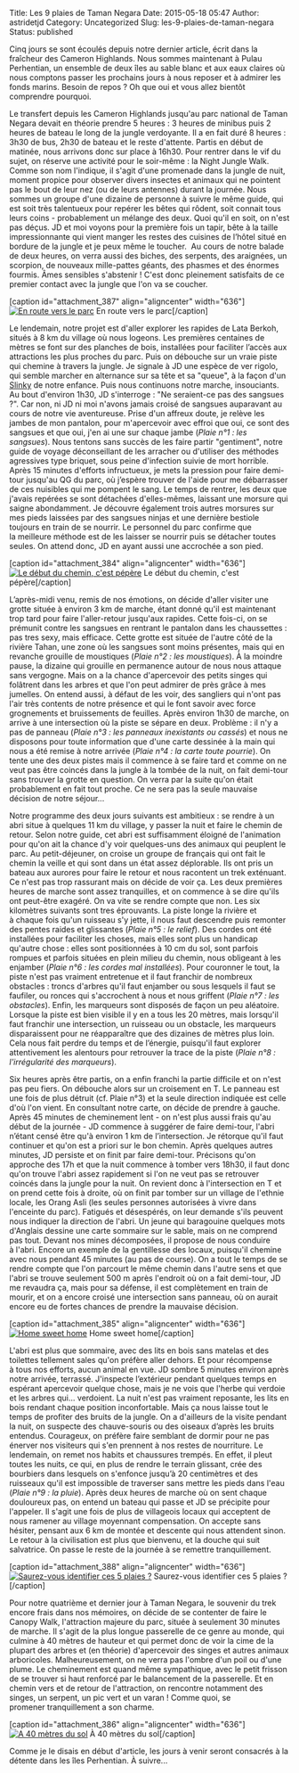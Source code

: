 Title: Les 9 plaies de Taman Negara
Date: 2015-05-18 05:47
Author: astridetjd
Category: Uncategorized
Slug: les-9-plaies-de-taman-negara
Status: published

Cinq jours se sont écoulés depuis notre dernier article, écrit dans la
fraîcheur des Cameron Highlands. Nous sommes maintenant à Pulau
Perhentian, un ensemble de deux îles au sable blanc et aux eaux claires
où nous comptons passer les prochains jours à nous reposer et à admirer
les fonds marins. Besoin de repos ? Oh que oui et vous allez bientôt
comprendre pourquoi.

<!--more-->

Le transfert depuis les Cameron Highlands jusqu'au parc national de
Taman Negara devait en théorie prendre 5 heures : 3 heures de minibus
puis 2 heures de bateau le long de la jungle verdoyante. Il a en fait
duré 8 heures : 3h30 de bus, 2h30 de bateau et le reste d'attente.
Partis en début de matinée, nous arrivons donc sur place à 16h30. Pour
rentrer dans le vif du sujet, on réserve une activité pour le soir-même
: la Night Jungle Walk. Comme son nom l'indique, il s'agit d'une
promenade dans la jungle de nuit, moment propice pour observer divers
insectes et animaux qui ne pointent pas le bout de leur nez (ou de leurs
antennes) durant la journée. Nous sommes un groupe d'une dizaine de
personne à suivre le même guide, qui est soit très talentueux pour
repérer les bêtes qui rôdent, soit connait tous leurs coins -
probablement un mélange des deux. Quoi qu'il en soit, on n'est pas
déçus. JD et moi voyons pour la première fois un tapir, bête à la taille
impressionnante qui vient manger les restes des cuisines de l’hôtel
situé en bordure de la jungle et je peux même le toucher.  Au cours de
notre balade de deux heures, on verra aussi des biches, des serpents,
des araignées, un scorpion, de nouveaux mille-pattes géants, des phasmes
et des énormes fourmis. Âmes sensibles s'abstenir ! C'est donc
pleinement satisfaits de ce premier contact avec la jungle que l'on va
se coucher.

[caption id="attachment\_387" align="aligncenter" width="636"][![En
route vers le
parc](https://astridetjdenasie.files.wordpress.com/2015/05/sam_5653.jpg?w=636)](https://astridetjdenasie.files.wordpress.com/2015/05/sam_5653.jpg)
En route vers le parc[/caption]

Le lendemain, notre projet est d'aller explorer les rapides de Lata
Berkoh, situés à 8 km du village où nous logeons. Les premières
centaines de mètres se font sur des planches de bois, installées pour
faciliter l’accès aux attractions les plus proches du parc. Puis on
débouche sur un vraie piste qui chemine à travers la jungle. Je signale
à JD une espèce de ver rigolo, qui semble marcher en alternance sur sa
tête et sa "queue", à la façon d'un
[Slinky](http://fr.wikipedia.org/wiki/Slinky) de notre enfance. Puis
nous continuons notre marche, insouciants. Au bout d'environ 1h30, JD
s'interroge : "Ne seraient-ce pas des sangsues ?". Car non, ni JD ni moi
n'avons jamais croisé de sangsues auparavant au cours de notre vie
aventureuse. Prise d'un affreux doute, je relève les jambes de mon
pantalon, pour m'apercevoir avec effroi que oui, ce sont des sangsues et
que oui, j'en ai une sur chaque jambe (*Plaie n°1 : les sangsues*). Nous
tentons sans succès de les faire partir "gentiment", notre guide de
voyage déconseillant de les arracher ou d'utiliser des méthodes
agressives type briquet, sous peine d'infection suivie de mort horrible.
Après 15 minutes d'efforts infructueux, je mets la pression pour faire
demi-tour jusqu'au QG du parc, où j’espère trouver de l'aide pour me
débarrasser de ces nuisibles qui me pompent le sang. Le temps de
rentrer, les deux que j'avais repérées se sont détachées d'elles-mêmes,
laissant une morsure qui saigne abondamment. Je découvre également trois
autres morsures sur mes pieds laissées par des sangsues ninjas et une
dernière bestiole toujours en train de se nourrir. Le personnel du parc
confirme que la meilleure méthode est de les laisser se nourrir puis se
détacher toutes seules. On attend donc, JD en ayant aussi une accrochée
a son pied.

[caption id="attachment\_384" align="aligncenter" width="636"][![Le
début du chemin, c'est
pépère](https://astridetjdenasie.files.wordpress.com/2015/05/sam_5658.jpg?w=636)](https://astridetjdenasie.files.wordpress.com/2015/05/sam_5658.jpg)
Le début du chemin, c'est pépère[/caption]

L’après-midi venu, remis de nos émotions, on décide d'aller visiter une
grotte située à environ 3 km de marche, étant donné qu'il est maintenant
trop tard pour faire l'aller-retour jusqu'aux rapides. Cette fois-ci, on
se prémunit contre les sangsues en rentrant le pantalon dans les
chaussettes : pas tres sexy, mais efficace. Cette grotte est située de
l'autre côté de la rivière Tahan, une zone où les sangsues sont moins
présentes, mais qui en revanche grouille de moustiques (*Plaie n°2 : les
moustiques*). À la moindre pause, la dizaine qui grouille en permanence
autour de nous nous attaque sans vergogne. Mais on a la chance
d'apercevoir des petits singes qui folâtrent dans les arbres et que l'on
peut admirer de près grâce à mes jumelles. On entend aussi, à défaut de
les voir, des sangliers qui n'ont pas l'air très contents de notre
présence et qui le font savoir avec force grognements et bruissements de
feuilles. Après environ 1h30 de marche, on arrive à une intersection où
la piste se sépare en deux. Problème : il n'y a pas de panneau (*Plaie
n°3 : les panneaux inexistants ou cassés*) et nous ne disposons pour
toute information que d'une carte dessinée à la main qui nous a été
remise à notre arrivée (*Plaie n°4 : la carte toute pourrie*). On tente
une des deux pistes mais il commence à se faire tard et comme on ne veut
pas être coincés dans la jungle à la tombée de la nuit, on fait
demi-tour sans trouver la grotte en question. On verra par la suite
qu'on était probablement en fait tout proche. Ce ne sera pas la seule
mauvaise décision de notre séjour...

Notre programme des deux jours suivants est ambitieux : se rendre à un
abri situe à quelques 11 km du village, y passer la nuit et faire le
chemin de retour. Selon notre guide, cet abri est suffisamment éloigné
de l'animation pour qu'on ait la chance d'y voir quelques-uns des
animaux qui peuplent le parc. Au petit-déjeuner, on croise un groupe de
français qui ont fait le chemin la veille et qui sont dans un état assez
déplorable. Ils ont pris un bateau aux aurores pour faire le retour et
nous racontent un trek exténuant. Ce n'est pas trop rassurant mais on
décide de voir ça. Les deux premières heures de marche sont assez
tranquilles, et on commence à se dire qu'ils ont peut-être exagéré. On
va vite se rendre compte que non. Les six kilomètres suivants sont tres
éprouvants. La piste longe la rivière et à chaque fois qu'un ruisseau
s'y jette, il nous faut descendre puis remonter des pentes raides et
glissantes (*Plaie n°5 : le relief*). Des cordes ont été installées pour
faciliter les choses, mais elles sont plus un handicap qu'autre chose :
elles sont positionnées à 10 cm du sol, sont parfois rompues et parfois
situées en plein milieu du chemin, nous obligeant à les enjamber (*Plaie
n°6 : les cordes mal installées*). Pour couronner le tout, la piste
n'est pas vraiment entretenue et il faut franchir de nombreux obstacles
: troncs d'arbres qu'il faut enjamber ou sous lesquels il faut se
faufiler, ou ronces qui s'accrochent à nous et nous griffent (*Plaie n°7
: les obstacles*). Enfin, les marqueurs sont disposés de façon un peu
aléatoire. Lorsque la piste est bien visible il y en a tous les 20
mètres, mais lorsqu'il faut franchir une intersection, un ruisseau ou un
obstacle, les marqueurs disparaissent pour ne réapparaître que des
dizaines de mètres plus loin. Cela nous fait perdre du temps et de
l’énergie, puisqu'il faut explorer attentivement les alentours pour
retrouver la trace de la piste (*Plaie n°8 : l'irrégularité des
marqueurs*).

Six heures après être partis, on a enfin franchi la partie difficile et
on n'est pas peu fiers. On débouche alors sur un croisement en T. Le
panneau est une fois de plus détruit (cf. Plaie n°3) et la seule
direction indiquée est celle d'où l'on vient. En consultant notre carte,
on décide de prendre à gauche. Après 45 minutes de cheminement lent - on
n'est plus aussi frais qu'au début de la journée - JD commence
à suggérer de faire demi-tour, l'abri n’étant censé être qu'à environ 1
km de l’intersection. Je rétorque qu'il faut continuer et qu'on est a
priori sur le bon chemin. Après quelques autres minutes, JD persiste et
on finit par faire demi-tour. Précisons qu'on approche des 17h et que la
nuit commence à tomber vers 18h30, il faut donc qu'on trouve l'abri
assez rapidement si l'on ne veut pas se retrouver coincés dans la jungle
pour la nuit. On revient donc à l'intersection en T et on prend cette
fois à droite, où on finit par tomber sur un village de l'ethnie locale,
les Orang Asli (les seules personnes autorisées à vivre dans l'enceinte
du parc). Fatigués et désespérés, on leur demande s'ils peuvent nous
indiquer la direction de l'abri. Un jeune qui baragouine quelques mots
d'Anglais dessine une carte sommaire sur le sable, mais on ne comprend
pas tout. Devant nos mines décomposées, il propose de nous conduire
à l'abri. Encore un exemple de la gentillesse des locaux, puisqu'il
chemine avec nous pendant 45 minutes (au pas de course). On a tout le
temps de se rendre compte que l'on parcourt le même chemin dans l'autre
sens et que l'abri se trouve seulement 500 m après l'endroit où on a
fait demi-tour, JD me revaudra ça, mais pour sa défense, il est
complètement en train de mourir, et on a encore croisé une intersection
sans panneau, où on aurait encore eu de fortes chances de prendre la
mauvaise décision.

[caption id="attachment\_385" align="aligncenter" width="636"][![Home
sweet
home](https://astridetjdenasie.files.wordpress.com/2015/05/sam_5688.jpg?w=636)](https://astridetjdenasie.files.wordpress.com/2015/05/sam_5688.jpg)
Home sweet home[/caption]

L'abri est plus que sommaire, avec des lits en bois sans matelas et des
toilettes tellement sales qu'on préfère aller dehors. Et pour récompense
à tous nos efforts, aucun animal en vue. JD sombre 5 minutes environ
après notre arrivée, terrassé. J'inspecte l’extérieur pendant quelques
temps en espérant apercevoir quelque chose, mais je ne vois que l'herbe
qui verdoie et les arbres qui... verdoient. La nuit n'est pas vraiment
reposante, les lits en bois rendant chaque position inconfortable. Mais
ça nous laisse tout le temps de profiter des bruits de la jungle. On a
d'ailleurs de la visite pendant la nuit, on suspecte des chauve-souris
ou des oiseaux d’après les bruits entendus. Courageux, on préfère faire
semblant de dormir pour ne pas énerver nos visiteurs qui s'en prennent
à nos restes de nourriture. Le lendemain, on remet nos habits et
chaussures trempés. En effet, il pleut toutes les nuits, ce qui, en plus
de rendre le terrain glissant, crée des bourbiers dans lesquels on
s'enfonce jusqu’à 20 centimètres et des ruisseaux qu'il est impossible
de traverser sans mettre les pieds dans l'eau (*Plaie n°9 : la pluie*).
Après deux heures de marche où on sent chaque douloureux pas, on entend
un bateau qui passe et JD se précipite pour l'appeler. Il s'agit une
fois de plus de villageois locaux qui acceptent de nous ramener au
village moyennant compensation. On accepte sans hésiter, pensant aux 6
km de montée et descente qui nous attendent sinon. Le retour à la
civilisation est plus que bienvenu, et la douche qui suit salvatrice. On
passe le reste de la journée à se remettre tranquillement.

[caption id="attachment\_388" align="aligncenter"
width="636"][![Saurez-vous identifier ces 5 plaies
?](https://astridetjdenasie.files.wordpress.com/2015/05/pizap-com14319228043731.jpg?w=636)](https://astridetjdenasie.files.wordpress.com/2015/05/pizap-com14319228043731.jpg)
Saurez-vous identifier ces 5 plaies ?[/caption]

Pour notre quatrième et dernier jour à Taman Negara, le souvenir du trek
encore frais dans nos mémoires, on décide de se contenter de faire le
Canopy Walk, l'attraction majeure du parc, située à seulement 30 minutes
de marche. Il s'agit de la plus longue passerelle de ce genre au monde,
qui culmine à 40 mètres de hauteur et qui permet donc de voir la cime de
la plupart des arbres et (en théorie) d'apercevoir des singes et autres
animaux arboricoles. Malheureusement, on ne verra pas l'ombre d'un poil
ou d'une plume. Le cheminement est quand même sympathique, avec le petit
frisson de se trouver si haut renforcé par le balancement de la
passerelle. Et en chemin vers et de retour de l'attraction, on rencontre
notamment des singes, un serpent, un pic vert et un varan ! Comme quoi,
se promener tranquillement a son charme.

[caption id="attachment\_386" align="aligncenter" width="636"][![A 40
mètres du
sol](https://astridetjdenasie.files.wordpress.com/2015/05/sam_5704.jpg?w=636)](https://astridetjdenasie.files.wordpress.com/2015/05/sam_5704.jpg)
À 40 mètres du sol[/caption]

Comme je le disais en début d'article, les jours à venir seront
consacrés à la détente dans les îles Perhentian. À suivre...

